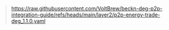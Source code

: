 

> https://raw.githubusercontent.com/VoltBrew/beckn-deg-p2p-integration-guide/refs/heads/main/layer2/p2p-energy-trade-deg_1.1.0.yaml

